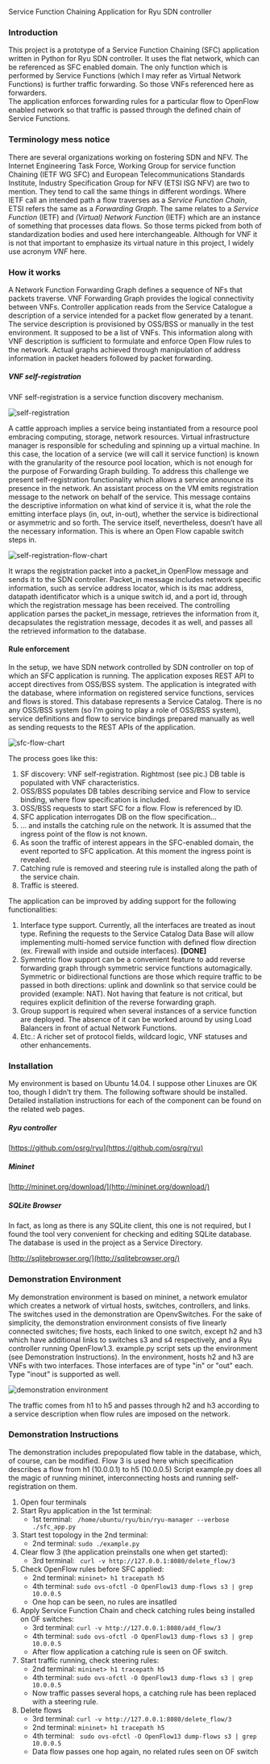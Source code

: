 Service Function Chaining Application for Ryu SDN controller

### Introduction
This project is a prototype of a Service Function Chaining (SFC) application written in Python for Ryu SDN controller. It uses the flat network, which can be referenced as SFC enabled domain.
The only function which is performed by Service Functions (which I may refer as Virtual Network Functions) is further traffic forwarding. So those VNFs referenced here as forwarders.   
The application enforces forwarding rules for a particular flow to OpenFlow enabled network so that traffic is passed through the defined chain of Service Functions.  

### Terminology mess notice
There are several organizations working on fostering SDN and NFV. The Internet Engineering Task Force, Working Group for service function Chaining (IETF WG SFC) and European Telecommunications Standards Institute, Industry Specification Group for NFV (ETSI ISG NFV) are two to mention.
They tend to call the same things in different wordings.
Where IETF call an intended path a flow traverses as a _Service Function Chain_, ETSI refers the same as a _Forwarding Graph_. The same relates to a _Service Function_ (IETF) and _(Virtual) Network Function_ (IETF) which are an instance of something that processes data flows. 
So those terms picked from both of standardization bodies and used here interchangeable. Although for VNF it is not that important to emphasize its virtual nature in this project, I widely use acronym _VNF_ here.

### How it works

A Network Function Forwarding Graph defines a sequence of NFs that packets traverse. VNF Forwarding Graph provides the logical connectivity between VNFs.
Controller application reads from the Service Catalogue a description of a service intended for a packet flow generated by a tenant. The service description is provisioned by OSS/BSS or manually in the test environment. It supposed to be a list of VNFs. This information along with VNF description is sufficient to formulate and enforce Open Flow rules to the network. Actual graphs achieved through manipulation of address information in packet headers followed by packet forwarding. 

##### VNF self-registration

VNF self-registration is a service function discovery mechanism. 

![self-registration](https://cloud.githubusercontent.com/assets/19608626/20056843/4ec25a54-a4f9-11e6-9689-fa366a200ab4.jpg)


A cattle approach implies a service being instantiated from a resource pool embracing computing, storage, network resources. Virtual infrastructure manager is responsible for scheduling and spinning up a virtual machine. In this case, the location of a service (we will call it service function) is known with the granularity of the resource pool location, which is not enough for the purpose of Forwarding Graph building. To address this challenge we present self-registration functionality which allows a service announce its presence in the network. An assistant process on the VM emits registration message to the network on behalf of the service. This message contains the descriptive information on what kind of service it is, what the role the emitting interface plays (in, out, in-out), whether the service is bidirectional or asymmetric and so forth. The service itself, nevertheless, doesn’t have all the necessary information.  This is where an Open Flow capable switch steps in.

![self-registration-flow-chart](https://cloud.githubusercontent.com/assets/19608626/20056893/8974477a-a4f9-11e6-8e1a-31aa6b2edd58.jpg)

It wraps the registration packet into a packet_in OpenFlow message and sends it to the SDN controller. Packet_in message includes network specific information, such as service address locator, which is its mac address, datapath identificator which is a unique switch id, and a port id, through which the registration message has been received. The controlling application parses the packet_in message, retrieves the information from it, decapsulates the registration message, decodes it as well, and passes all the retrieved information to the database.  


#### Rule enforcement

In the setup, we have SDN network controlled by SDN controller on top of which an SFC application is running. The application exposes REST API to accept directives from OSS/BSS system. The application is integrated with the database, where information on registered service functions, services and flows is stored. This database represents a Service Catalog. There is no any OSS/BSS system (so I’m going to play a role of OSS/BSS system), service definitions and flow to service bindings prepared manually as well as sending requests to the REST APIs of the application.

![sfc-flow-chart](https://cloud.githubusercontent.com/assets/19608626/20056916/a022bfc4-a4f9-11e6-9754-8c4427b701d3.jpg)


The process goes like this:  

1. SF discovery: VNF self-registration. Rightmost (see pic.) DB table is populated with VNF characteristics. 
2. OSS/BSS populates DB tables describing service and Flow to service binding, where flow specification is included.
3. OSS/BSS requests to start SFC for a flow. Flow is referenced by ID.
4. SFC application interrogates DB on the flow specification...
5. ... and installs the catching rule on the network. It is assumed that the ingress point of the flow is not known. 
6. As soon the traffic of interest appears in the SFC-enabled domain, the event reported to SFC application. At this moment the ingress point is revealed.
7. Catching rule is removed and steering rule is installed along the path of the service chain.
8. Traffic is steered. 


The application can be improved by adding support for the following functionalities:

1. Interface type support. Currently, all the interfaces are treated as inout type. Refining the requests to the Service Catalog Data Base will allow implementing multi-homed service function with defined flow direction (ex. Firewall with inside and outside interfaces). **[DONE]**
2. Symmetric flow support can be a convenient feature to add reverse forwarding graph through symmetric service functions automagically. Symmetric or bidirectional functions are those which require traffic to be passed in both directions: uplink and downlink so that service could be provided (example: NAT). Not having that feature is not critical, but requires explicit definition of the reverse forwarding graph.
3. Group support is required when several instances of a service function are deployed. The absence of it can be worked around by using Load Balancers in front of actual Network Functions. 
6. Etc.: A richer set of protocol fields,  wildcard logic, VNF statuses and other enhancements.

### Installation

My environment is based on Ubuntu 14.04. I suppose other Linuxes are OK too, though I didn’t try them.
The following software should be installed. Detailed installation instructions for each of the component can be found on the related web pages. 
##### Ryu controller
 [https://github.com/osrg/ryu](https://github.com/osrg/ryu) 
##### Mininet
 [http://mininet.org/download/](http://mininet.org/download/) 
##### SQLite Browser
In fact, as long as there is any SQLite client,  this one is not required, but I found the tool very convenient for checking and editing SQLite database. The database is used in the project as a Service Directory.

 [http://sqlitebrowser.org/](http://sqlitebrowser.org/)


### Demonstration Environment

My demonstration environment is based on mininet, a network emulator which creates a network of virtual hosts, switches, controllers, and links. The switches used in the demonstration are OpenvSwitches.  For the sake of simplicity, the demonstration environment consists of five linearly connected switches; five hosts, each linked to one switch, except h2 and h3 which have additional links to switches s3 and s4 respectively, and a Ryu controller running OpenFlow1.3.
example.py script sets up the environment (see Demonstration Instructions). In the environment, hosts h2 and h3 are VNFs with two interfaces. Those interfaces are of type "in" or "out" each. Type "inout" is supported as well. 

![demonstration environment](https://cloud.githubusercontent.com/assets/19608626/20305085/c170bc8e-ab44-11e6-84d9-d6a4e8562093.jpg)

The traffic comes from h1 to h5 and passes through h2 and h3 according to a service description when flow rules are imposed on the network.

### Demonstration Instructions

The demonstration includes prepopulated flow table in the database, which, of course, can be modified. Flow 3 is used here which specification  describes a flow from h1 (10.0.0.1) to h5 (10.0.0.5)
Script example.py does all the magic of running mininet, interconnecting hosts and running self-registration on them.

1. Open four terminals
2. Start Ryu application in the 1st terminal:
   * 1st terminal: ``` /home/ubuntu/ryu/bin/ryu-manager --verbose ./sfc_app.py```
3. Start test topology in the 2nd terminal:
   * 2nd terminal: ```sudo ./example.py```
4. Clear flow 3 (the application preinstalls one when get started):
   * 3rd terminal: ``` curl -v http://127.0.0.1:8080/delete_flow/3```
5. Check OpenFlow rules before SFC applied:
   * 2nd terminal: ```mininet> h1 tracepath h5```
   * 4th terminal: ```sudo ovs-ofctl -O OpenFlow13 dump-flows s3 | grep 10.0.0.5```
   * One hop can be seen, no rules are insatlled
6. Apply Service Function Chain and check catching rules being installed on OF switches:
   * 3rd terminal: ```curl -v http://127.0.0.1:8080/add_flow/3```
   * 4th terminal: ```sudo ovs-ofctl -O OpenFlow13 dump-flows s3 | grep 10.0.0.5```
   * After flow application a catching rule is seen on OF switch.
7. Start traffic running, check steering rules:
   * 2nd terminal: ```mininet> h1 tracepath h5```
   * 4th terminal: ```sudo ovs-ofctl -O OpenFlow13 dump-flows s3 | grep 10.0.0.5```
   * Now traffic passes several hops, a catching rule has been replaced with a steering rule.
8. Delete flows
   * 3rd terminal: ```curl -v http://127.0.0.1:8080/delete_flow/3```
   * 2nd terminal: ```mininet> h1 tracepath h5```
   * 4th terminal: ``` sudo ovs-ofctl -O OpenFlow13 dump-flows s3 | grep 10.0.0.5```
   * Data flow passes one hop again, no related rules seen on OF switch
   


